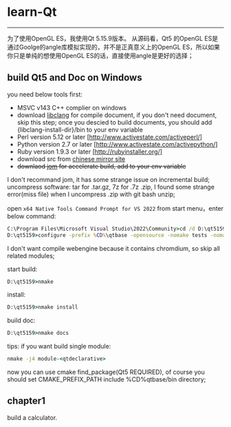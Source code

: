# learn-Qt
---
为了使用OpenGL ES，我使用Qt 5.15.9版本。
从源码看，Qt5 的OpenGL ES是通过Goolge的angle库模拟实现的，并不是正真意义上的OpenGL ES，所以如果你只是单纯的想使用OpenGL ES的话，直接使用angle是更好的选择；

## build Qt5 and Doc on Windows
you need below tools first:
- MSVC v143 C++ complier on windows
- download [libclang](https://mirrors.tuna.tsinghua.edu.cn/qt/development_releases/prebuilt/libclang/) for compile document, if you don't need document, skip this step; once you descied to build documents, you should add {libclang-install-dir}/bin to your env variable
- Perl version 5.12 or later   [http://www.activestate.com/activeperl/]
- Python version 2.7 or later  [http://www.activestate.com/activepython/]
- Ruby version 1.9.3 or later  [http://rubyinstaller.org/]
- download src from [chinese mirror site](https://mirrors.tuna.tsinghua.edu.cn/qt/official_releases/qt/5.15/5.15.9/single/)
- ~~downlaod [jom](https://mirrors.tuna.tsinghua.edu.cn/qt/official_releases/jom/) for accelerate build, add to your env variable~~

I don't recommand jom, it has some strange issue on incremental build;
uncompress software: tar for .tar.gz, 7z for .7z .zip, I found some strange error(miss file) when I uncompress .zip with git bash unzip;

open `x64 Native Tools Command Prompt for VS 2022` from start menu，enter below command:
```bat
C:\Program Files\Microsoft Visual Studio\2022\Community>cd /d D:\qt5159
D:\qt5159>configure -prefix %CD%\qtbase -opensource -nomake tests -nomake examples -debug-and-release -skip webengine -skip webview -mp
```
I don't want compile webengine because it contains chromdium, so skip all related modules;

start build:
```bat
D:\qt5159>nmake
```
install:
```bat
D:\qt5159>nmake install
```

build doc:
```bat
D:\qt5159>nmake docs
```

tips: if you want build single module:
```bat
nmake -j4 module-<qtdeclarative>
```
now you can use cmake find_package(Qt5 REQUIRED), of course you should set CMAKE_PREFIX_PATH include %CD%qtbase/bin directory;

## chapter1
build a calculator.
